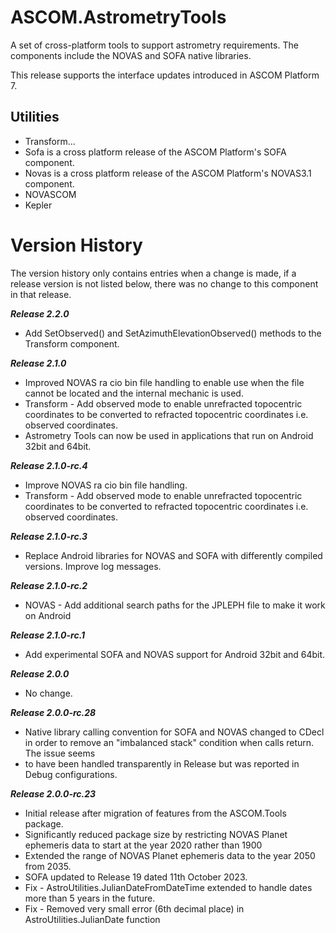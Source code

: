 # ASCOM.AstrometryTools

A set of cross-platform tools to support astrometry requirements. The components include the NOVAS and SOFA native libraries.

This release supports the interface updates introduced in ASCOM Platform 7.

## Utilities
* Transform...
* Sofa is a cross platform release of the ASCOM Platform's SOFA component.
* Novas is a cross platform release of the ASCOM Platform's NOVAS3.1 component.
* NOVASCOM
* Kepler

# Version History
The version history only contains entries when a change is made, if a release version is not listed below, there was no change to this component in that release.

***Release 2.2.0***
* Add SetObserved() and SetAzimuthElevationObserved() methods to the Transform component.

***Release 2.1.0***
* Improved NOVAS ra cio bin file handling to enable use when the file cannot be located and the internal mechanic is used.
* Transform - Add observed mode to enable unrefracted topocentric coordinates to be converted to refracted topocentric coordinates i.e. observed coordinates.
* Astrometry Tools can now be used in applications that run on Android 32bit and 64bit.

***Release 2.1.0-rc.4***
* Improve NOVAS ra cio bin file handling.
* Transform - Add observed mode to enable unrefracted topocentric coordinates to be converted to refracted topocentric coordinates i.e. observed coordinates.

***Release 2.1.0-rc.3***
* Replace Android libraries for NOVAS and SOFA with differently compiled versions. Improve log messages.

***Release 2.1.0-rc.2***
* NOVAS - Add additional search paths for the JPLEPH file to make it work on Android

***Release 2.1.0-rc.1***
* Add experimental SOFA and NOVAS support for Android 32bit and 64bit.

***Release 2.0.0***
* No change.

***Release 2.0.0-rc.28***
* Native library calling convention for SOFA and NOVAS changed to CDecl in order to remove an "imbalanced stack" condition when calls return. The issue seems 
* to have been handled transparently in Release but was reported in Debug configurations.

***Release 2.0.0-rc.23***
* Initial release after migration of features from the ASCOM.Tools package.
* Significantly reduced package size by restricting NOVAS Planet ephemeris data to start at the year 2020 rather than 1900
* Extended the range of NOVAS Planet ephemeris data to the year 2050 from 2035.
* SOFA updated to Release 19 dated 11th October 2023.
* Fix - AstroUtilities.JulianDateFromDateTime extended to handle dates more than 5 years in the future.
* Fix - Removed very small error (6th decimal place) in AstroUtilities.JulianDate function